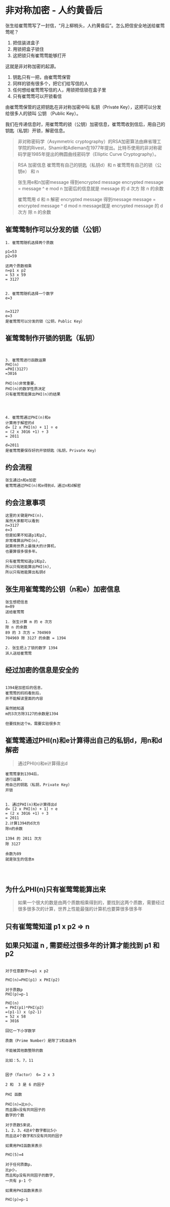 # 非对称加密 - 人约黄昏后

张生给崔莺莺写了一封信，“月上柳梢头，人约黄昏后”。怎么把信安全地送给崔莺莺呢？

1. 把信装进盒子
2. 用锁把盒子锁住
3. 这把锁只有崔莺莺能够打开

这就是非对称加密的起源。

1. 钥匙只有一把，由崔莺莺保管
2. 同样的锁有很多个，把它们给写信的人
3. 任何想给崔莺莺写信的人，用锁把信锁在盒子里
4. 只有崔莺莺可以开锁看信


由崔莺莺保管的这把钥匙在非对称加密中叫 私钥（Private Key），这把可以分发给很多人的锁叫 公钥 （Public Key）。


我们在传递信息时，用崔莺莺的锁（公钥）加密信息，崔莺莺收到信后，用自己的钥匙（私钥）开锁，解密信息。


> 非对称密码学（Asymmetric cryptography）的RSA加密算法由麻省理工学院的Rivest，Shamir和Adleman在1977年提出。比特币使用的非对称密码学是1985年提出的椭圆曲线密码学（Elliptic Curve Cryptography）。


> RSA 加密信息
> 崔莺莺有自己的钥匙（私钥d）和 n
> 崔莺莺有自己的锁（公钥e） 和 n
> 
> 张生用e和n加密message
> 得到encrypted message
> encrypted message = message ^ e mod n
> 加密后的信息就是 message 的 d 次方 除 n 的余数
>
> 崔莺莺用 d 和 n 解密 encrypted message
> 得到message
> message = encrypted message ^ d mod n
> message就是 encrypted message 的 d 次方 除 n 的余数


## 崔莺莺制作可以分发的锁（公钥）

```
1. 崔莺莺随机选择两个质数

p1=53
p2=59

这两个质数相乘
n=p1 x p2 
= 53 x 59 
= 3127


2. 崔莺莺随机选择一个数字
e=3


n=3127
e=3
是崔莺莺可以分发的锁（公钥，Public Key）
```


## 崔莺莺制作开锁的钥匙（私钥）

```


3. 崔莺莺进行函数运算
PHI(n)
=PHI(3127)
=3016

PHI(n)非常重要，
PHI(n)的数学性质决定
只有崔莺莺能算出PHI(n)的结果




4. 崔莺莺通过PHI(n)和e
计算用于解密的d
d= [2 x PHI(n) + 1] ÷ e
= (2 x 3016 +1) ÷ 3
= 2011

d=2011
是崔莺莺要保存好的开锁钥匙（私钥，Private Key）

```


## 约会流程
```
张生通过n和e加密
崔莺莺通过PHI(n)和e得到d，通过n和d解密

```
## 约会注意事项
```
这里的关键是PHI(n)，
虽然大家都可以看到
n=3127
e=3
但是如果不知道p1和p2,
非常难算出PHI(n),
就算用世界上最强大的计算机，
也要算很多很多年。

只有崔莺莺知道p1和p2，
所以只有她能算出PHI(n),
所以只有她能算出私钥d

```

## 张生用崔莺莺的公钥（n和e）加密信息
```
张生想把信息
m=89
送给崔莺莺

1. 张生计算 m 的 e 次方
除 n 的余数
89 的 3 次方 = 704969
704969 除 3127 的余数 = 1394

2. 张生把上了锁的数字 1394 
派人送给崔莺莺
```

## 经过加密的信息是安全的

```

1394是加密后的信息，
崔莺莺的妈妈看到后，
并不能解读里面的内容

虽然她知道
m的3次方除3127的余数是1394

但要找到这个m，需要实验很多次 

```
## 崔莺莺通过PHI(n)和e计算得出自己的私钥d，用n和d解密

> 通过PHI(n)和e计算得出d

```
崔莺莺拿到1394后，
进行运算，
用自己的钥匙（私钥，Private Key）
开锁


1. 通过PHI(n)和e计算得出d
d= [2 x PHI(n) + 1] ÷ e
= (2 x 3016 +1) ÷ 3
= 2011
2.计算1394的d次方
除n的余数

1394 的 2011 次方
除 3127

余数为89
就是张生的信息m




```


## 为什么PHI(n)只有崔莺莺能算出来

> 如果一个很大的数是由两个质数相乘得到的，要找到这两个质数，需要经过很多很多次的计算，世界上性能最强的计算机也要算很多很多年


## 只有崔莺莺知道  p1 x p2 => n
## 如果只知道 n , 需要经过很多年的计算才能找到 p1 和 p2

```

对于任意数字n=p1 x p2

PHI(n)=PHI(p1) x PHI(p2)

```


```
对于质数p
PHI(p)=p-1
```



```
PHI(n) 
= PHI(p1)*PHI(p2)
=(p1-1) x (p2-1)
= 52 x 58 
= 3016

```


```
回忆一下小学数学

质数（Prime Number）是除了1和自身外

不能被其他数整除的数

比如：5，7，11

```

```

因子（factor） 6= 2 x 3

2 和  3 是 6 的因子

```



```
PHI 函数

PHI(n)=比n小，
而且跟n没有共同因子的
数字的个数

对于质数5来说，
1，2，3，4这4个数字都比5小
而且这4个数字和5没有共同的因子

如果用PHI函数来表示

PHI(5)=4
```

```
对于任何质数p，
比p小，
而且和p没有共同因子的数字,
一共有 p-1 个 

如果用PHI函数来表示

PHI(p)=p-1

```






